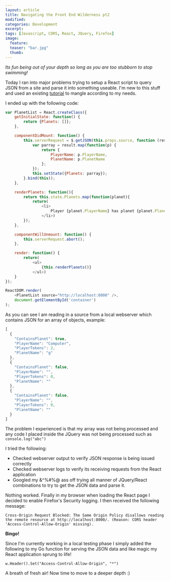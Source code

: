 ```yaml
---
layout: article
title: Navigating the Front End Wilderness pt2
modified:
categories: Development
excerpt: 
tags: [Javascript, CORS, React, JQuery, Firefox]
image:
  feature: 
  teaser: "bar.jpg"
  thumb:
---
```


_Its fun being out of your depth so long as you are too stubborn to stop swimming!_

Today I ran into major problems trying to setup a React script to query JSON from a site and parse it into something useable.  I'm new to this stuff and used an existing <a href="https://facebook.github.io/react/tips/initial-ajax.html">tutorial</a> to mangle according to my needs.

I ended up with the following code:

~~~ javascript
var PlanetList = React.createClass({
    getInitialState: function() {
        return {Planets: []};
    },

    componentDidMount: function() {
        this.serverRequest = $.getJSON(this.props.source, function (result) {
            var parray = result.map(function(p) {
                return {
                    PlayerName: p.PlayerName,
                    PlanetName: p.PlanetName
                };
            });
            this.setState({Planets: parray});
        }.bind(this));
    },

    renderPlanets: function(){
        return this.state.Planets.map(function(planet){
            return(
                <li>
                    Player {planet.PlayerName} has planet {planet.PlanetName}.
                </li>)
        });
    },

    componentWillUnmount: function() {
        this.serverRequest.abort();
    },

    render: function() {
        return(
            <ul>
                {this.renderPlanets()}
            </ul>)
    }
});

ReactDOM.render(
    <PlanetList source="http://localhost:8000" />,
    document.getElementById('container')
);
~~~

As you can see I am reading in a source from a local webserver which contains JSON for an array of objects, example:

~~~ javascript
[
  {
    "ContainsPlanet": true,
    "PlayerName": "Computer",
    "PlayerTokens": 2,
    "PlanetName": "g"
  },
  {
    "ContainsPlanet": false,
    "PlayerName": "",
    "PlayerTokens": 0,
    "PlanetName": ""
  },
  {
    "ContainsPlanet": false,
    "PlayerName": "",
    "PlayerTokens": 0,
    "PlanetName": ""
  }
]
~~~

The problem I experienced is that my array was not being processed and any code I placed inside the JQuery was not being processed such as `console.log("abc")`

I tried the following:

* Checked webserver output to verify JSON response is being issued correctly
* Checked webserver logs to verify its receiving requests from the React application
* Googled my &^%#%@ ass off trying all manner of JQuery/React combinations to try to get the JSON data and parse it.

Nothing worked.  Finally in my browser when loading the React page I decided to enable Firefox's Security logging.  I then received the following message:

`Cross-Origin Request Blocked: The Same Origin Policy disallows reading the remote resource at http://localhost:8000/. (Reason: CORS header 'Access-Control-Allow-Origin' missing).`

**Bingo!**

Since I'm currently working in a local testing phase I simply added the following to my Go function for serving the JSON data and like magic my React application sprung to life!
 
 `w.Header().Set("Access-Control-Allow-Origin", "*")`

 A breath of fresh air!  Now time to move to a deeper depth :)


